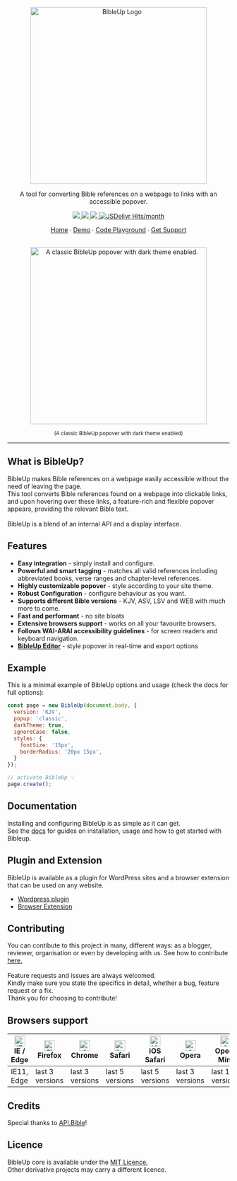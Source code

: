 <p align="center">
  <a href="https://bibleup.netlify.app">
    <img src="https://user-images.githubusercontent.com/67844971/166860855-3735ee35-a269-4863-b5bc-9e046c4b4424.png" alt="BibleUp Logo" width="400" />
  </a>
</p>

<p align="center">
A tool for converting Bible references on a webpage to links with an accessible popover.
</p>


<div align="center">
  <a href="https://www.npmjs.com/package/@bibleup/bibleup">
    <img src='https://img.shields.io/npm/v/@bibleup/bibleup?logo=Npm&style=flat-square' />
  </a>
  <a href="">
    <img src='https://img.shields.io/github/v/release/Bibleup/bibleup?include_prereleases&logo=Github&style=flat-square' />
  </a>
  <a href="">
    <img src='https://img.shields.io/github/languages/top/Bibleup/bibleup?logo=typescript&style=flat-square' />
  </a>
  <a href="https://www.jsdelivr.com/package/npm/@bibleup/bibleup"><img src="https://img.shields.io/jsdelivr/npm/hm/@bibleup/bibleup?color=blue&label=JSDelivr%20Hits&logo=jsdelivr&logoColor=yellow&style=flat-square" alt="JSDelivr Hits/month"></a>
</div>

<p align="center">
  <a href="https://bibleup.netlify.app">Home</a> ∙
  <a href="https://bibleup.netlify.app/demo">Demo</a> ∙
  <a href="https://stackblitz.com/edit/bibleup">Code Playground</a> ∙
  <a href="https://github.com/Bibleup/bibleup/issues">Get Support</a>
</p>

<br>
<div align="center">
<img alt="A classic BibleUp popover with dark theme enabled." width="400" src="https://lh3.googleusercontent.com/d/1Hacc6-ueJReD-8rXOvHKapkJuBff5tYy" />
<p align="center"><sub>(A classic BibleUp popover with dark theme enabled)</sub></p>
</div>
<hr>

## What is BibleUp?

BibleUp makes Bible references on a webpage easily accessible without the need of leaving the page.<br>
This tool converts Bible references found on a webpage into clickable links, and upon hovering over these links, a feature-rich and flexible popover appears, providing the relevant Bible text.
<br><br>
BibleUp is a blend of an internal API and a display interface.

## Features

- **Easy integration** - simply install and configure.
- **Powerful and smart tagging** - matches all valid references including abbreviated books, verse ranges and chapter-level references.
- **Highly customizable popover** - style according to your site theme.
- **Robust Configuration** - configure behaviour as you want.
- **Supports different Bible versions** - KJV, ASV, LSV and WEB with much more to come.
- **Fast and performant** - no site bloats
- **Extensive browsers support** - works on all your favourite browsers.
- **Follows WAI-ARAI accessibility guidelines** - for screen readers and keyboard navigation.
- [**BibleUp Editor**](https://bibleup.netlify.app/demo/editor) - style popover in real-time and export options

## Example
This is a minimal example of BibleUp options and usage (check the docs for full options):
```js
const page = new BibleUp(document.body, {
  version: 'KJV',
  popup: 'classic',
  darkTheme: true,
  ignoreCase: false,
  styles: {
    fontSize: '15px',
    borderRadius: '20px 15px',
  }
});

// activate BibleUp 💡
page.create();
```

## Documentation

Installing and configuring BibleUp is as simple as it can get.<br> See the [docs](https://bibleup.netlify.app/docs) for guides on installation, usage and how to get started with Bibleup.

## Plugin and Extension

BibleUp is available as a plugin for WordPress sites and a browser extension that can be used on any website.

-  [Wordpress plugin](https://github.com/bibleup/wordpress)
-  [Browser Extension](https://github.com/bibleup/browser-extension)


## Contributing

You can contibute to this project in many, different ways: as a blogger, reviewer, organisation or even by developing with us. See how to contribute [here.](https://bibleup.netlify.app/docs/guide)<br><br>
Feature requests and issues are always welcomed.<br>
Kindly make sure you state the specifics in detail, whether a bug, feature request or a fix.<br>
Thank you for choosing to contribute!

## Browsers support

| [<img src="https://raw.githubusercontent.com/alrra/browser-logos/master/src/edge/edge_48x48.png" alt="IE / Edge" width="24px" height="24px" />](http://godban.github.io/browsers-support-badges/)<br/>IE / Edge | [<img src="https://raw.githubusercontent.com/alrra/browser-logos/master/src/firefox/firefox_48x48.png" alt="Firefox" width="24px" height="24px" />](http://godban.github.io/browsers-support-badges/)<br/>Firefox | [<img src="https://raw.githubusercontent.com/alrra/browser-logos/master/src/chrome/chrome_48x48.png" alt="Chrome" width="24px" height="24px" />](http://godban.github.io/browsers-support-badges/)<br/>Chrome | [<img src="https://raw.githubusercontent.com/alrra/browser-logos/master/src/safari/safari_48x48.png" alt="Safari" width="24px" height="24px" />](http://godban.github.io/browsers-support-badges/)<br/>Safari | [<img src="https://raw.githubusercontent.com/alrra/browser-logos/master/src/safari-ios/safari-ios_48x48.png" alt="iOS Safari" width="24px" height="24px" />](http://godban.github.io/browsers-support-badges/)<br/>iOS Safari | [<img src="https://raw.githubusercontent.com/alrra/browser-logos/master/src/opera/opera_48x48.png" alt="Opera" width="24px" height="24px" />](http://godban.github.io/browsers-support-badges/)<br/>Opera | [<img src="https://raw.githubusercontent.com/alrra/browser-logos/master/src/opera-mini/opera-mini_48x48.png" alt="Opera Mini" width="24px" height="24px" />](http://godban.github.io/browsers-support-badges/)<br/>Opera Mini |
| --------- | --------- | --------- | --------- | --------- | --------- | --------- |
| IE11, Edge| last 3 versions| last 3 versions| last 5 versions| last 5 versions| last 3 versions| last 10 versions

## Credits

Special thanks to [API.Bible](https://scripture.api.bible)!

## Licence

BibleUp core is available under the [MIT Licence.](https://github.com/Bibleup/bibleup/blob/main/LICENSE)<br>Other derivative projects may carry a different licence.
